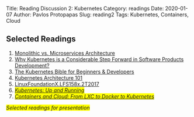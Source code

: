 Title: Reading Discussion 2: Kubernetes 
Category: readings
Date: 2020-01-07
Author: Pavlos Protopapas
Slug: reading2
Tags: Kubernetes, Containers, Cloud

## Selected Readings
1. [Monolithic vs. Microservices Architecture](https://articles.microservices.com/monolithic-vs-microservices-architecture-5c4848858f59)
2. [Why Kubernetes is a Considerable Step Forward in Software Products Development?](https://stfalcon.com/en/blog/post/kubernetes)
3. [The Kubernetes Bible for Beginners & Developers](https://docs.google.com/document/d/1O-BwDTuE4qI0ASE7iFp6qFpTj8uIVrl9F0HUrC4u_GQ/edit)
4. [Kubernetes Architecture 101](https://www.aquasec.com/wiki/display/containers/Kubernetes+Architecture+101)
5. [LinuxFoundationX.LFS158x.2T2017](https://courses.edx.org/courses/course-v1:LinuxFoundationX+LFS158x+2T2017/course/)
6. <span style="background-color: #FFFF00">[*Kubernetes: Up and Running*](https://learning-oreilly-com.ezp-prod1.hul.harvard.edu/library/view/kubernetes-up-and/9781491935668/ch01.html#idm139638379223376)</span>
7. <span style="background-color: #FFFF00">[*Containers and Cloud: From LXC to Docker to Kubernetes*](http://www.ce.uniroma2.it/courses/sdcc1617/articoli/bernstein_cc2014.pdf)</span>

<span style="background-color: #FFFF00">*Selected readings for presentation*</span>